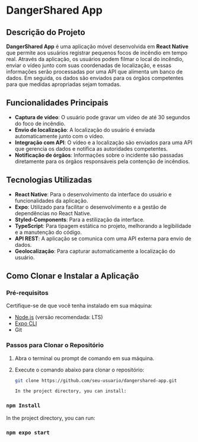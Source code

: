# DangerShared App

## Descrição do Projeto
**DangerShared App** é uma aplicação móvel desenvolvida em **React Native** que permite aos usuários registrar pequenos focos de incêndio em tempo real. Através da aplicação, os usuários podem filmar o local do incêndio, enviar o vídeo junto com suas coordenadas de localização, e essas informações serão processadas por uma API que alimenta um banco de dados. Em seguida, os dados são enviados para os órgãos competentes para que medidas apropriadas sejam tomadas.

## Funcionalidades Principais
- **Captura de vídeo**: O usuário pode gravar um vídeo de até 30 segundos do foco de incêndio.
- **Envio de localização**: A localização do usuário é enviada automaticamente junto com o vídeo.
- **Integração com API**: O vídeo e a localização são enviados para uma API que gerencia os dados e notifica as autoridades competentes.
- **Notificação de órgãos**: Informações sobre o incidente são passadas diretamente para os órgãos responsáveis pela contenção de incêndios.

## Tecnologias Utilizadas
- **React Native**: Para o desenvolvimento da interface do usuário e funcionalidades da aplicação.
- **Expo**: Utilizado para facilitar o desenvolvimento e a gestão de dependências no React Native.
- **Styled-Components**: Para a estilização da interface.
- **TypeScript**: Para tipagem estática no projeto, melhorando a legibilidade e a manutenção do código.
- **API REST**: A aplicação se comunica com uma API externa para envio de dados.
- **Geolocalização**: Para capturar automaticamente a localização do usuário.

## Como Clonar e Instalar a Aplicação

### Pré-requisitos
Certifique-se de que você tenha instalado em sua máquina:
- [Node.js](https://nodejs.org) (versão recomendada: LTS)
- [Expo CLI](https://docs.expo.dev/get-started/installation/)
- Git

### Passos para Clonar o Repositório

1. Abra o terminal ou prompt de comando em sua máquina.

2. Execute o comando abaixo para clonar o repositório:

   ```bash
   git clone https://github.com/seu-usuario/dangershared-app.git

   In the project directory, you can install:

### `npm Install`

In the project directory, you can run:

### `npm expo start`
